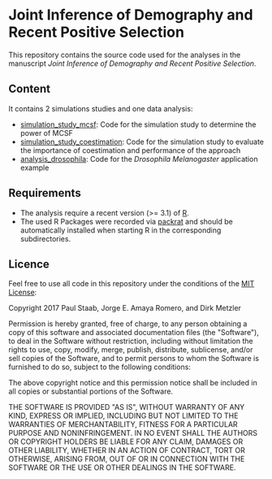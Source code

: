 # Joint Inference of Demography and Recent Positive Selection

This repository contains the source code used for the analyses in the manuscript
*Joint Inference of Demography and Recent Positive Selection*.

Content
-------
It contains 2 simulations studies and one data analysis:

* [simulation_study_mcsf](https://github.com/statgenlmu/paper-coestimation/tree/master/simulation_study_mcsf): Code for the simulation study to determine the power of MCSF
* [simulation_study_coestimation](https://github.com/statgenlmu/paper-coestimation/tree/master/simulation_study_coestimation): Code for the simulation study to evaluate the importance of coestimation and performance of the approach
* [analysis_drosophila](https://github.com/statgenlmu/paper-coestimation/tree/master/analysis_drosophila): Code for the *Drosophila Melanogaster* application example 


Requirements
------------
* The analysis require a recent version (>= 3.1) of [R](https://www.r-project.org/).
* The used R Packages were recorded via [packrat](https://rstudio.github.io/packrat/) and should be automatically installed when starting R in the corresponding subdirectories.


Licence
-------
Feel free to use all code in this repository under the conditions of the [MIT License](https://opensource.org/licenses/MIT):

Copyright 2017 Paul Staab, Jorge E. Amaya Romero, and Dirk Metzler

Permission is hereby granted, free of charge, to any person obtaining a copy of this software and associated documentation files (the "Software"), to deal in the Software without restriction, including without limitation the rights to use, copy, modify, merge, publish, distribute, sublicense, and/or sell copies of the Software, and to permit persons to whom the Software is furnished to do so, subject to the following conditions:

The above copyright notice and this permission notice shall be included in all copies or substantial portions of the Software.

THE SOFTWARE IS PROVIDED "AS IS", WITHOUT WARRANTY OF ANY KIND, EXPRESS OR IMPLIED, INCLUDING BUT NOT LIMITED TO THE WARRANTIES OF MERCHANTABILITY, FITNESS FOR A PARTICULAR PURPOSE AND NONINFRINGEMENT. IN NO EVENT SHALL THE AUTHORS OR COPYRIGHT HOLDERS BE LIABLE FOR ANY CLAIM, DAMAGES OR OTHER LIABILITY, WHETHER IN AN ACTION OF CONTRACT, TORT OR OTHERWISE, ARISING FROM, OUT OF OR IN CONNECTION WITH THE SOFTWARE OR THE USE OR OTHER DEALINGS IN THE SOFTWARE.

